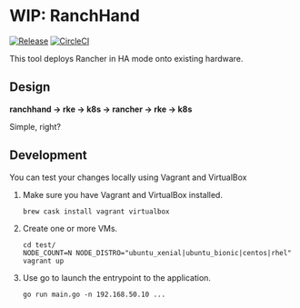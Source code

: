 # WIP: RanchHand

[![Release](https://img.shields.io/github/release/dominodatalab/ranchhand.svg?style=flat-square)](https://github.com/dominodatalab/ranchhand/releases/latest)
[![CircleCI](https://circleci.com/gh/dominodatalab/ranchhand.svg?style=svg)](https://circleci.com/gh/dominodatalab/ranchhand)

This tool deploys Rancher in HA mode onto existing hardware.

## Design

**ranchhand -> rke -> k8s -> rancher -> rke -> k8s**

Simple, right?

## Development

You can test your changes locally using Vagrant and VirtualBox

1. Make sure you have Vagrant and VirtualBox installed.

    `brew cask install vagrant virtualbox`

1. Create one or more VMs.

    ```
    cd test/
    NODE_COUNT=N NODE_DISTRO="ubuntu_xenial|ubuntu_bionic|centos|rhel" vagrant up
    ```

1. Use go to launch the entrypoint to the application.

    `go run main.go -n 192.168.50.10 ...`
